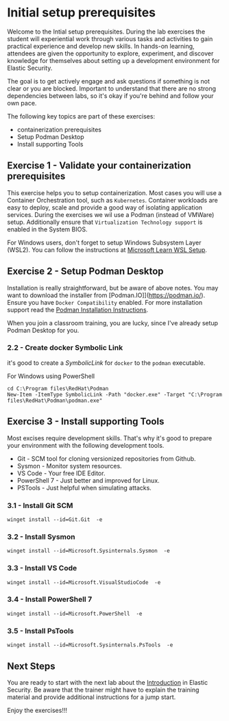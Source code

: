 # Initial setup prerequisites

Welcome to the Intial setup prerequisites. During the lab exercises the student will experiential work through various tasks and activities to gain practical experience and develop new skills. In hands-on learning, attendees are given the opportunity to explore, experiment, and discover knowledge for themselves about setting up a development environment for Elastic Security.

The goal is to  get actively engage and ask questions if something is not clear or you are blocked. Important to understand that there are no strong dependencies between labs, so it's okay if you're behind and follow your own pace.

The following key topics are part of these exercises:

- containerization prerequisites
- Setup Podman Desktop
- Install supporting Tools
  
## Exercise 1 - Validate your containerization prerequisites

This exercise helps you to setup containerization. Most cases you will use a Container Orchestration tool, such as `Kubernetes`. Container workloads are easy to deploy, scale and provide a good way of isolating application services. During the exercises we wil use a Podman (instead of VMWare) setup. Additionally ensure that `Virtualization Technology support` is enabled in the System BIOS.

For Windows users, don't forget to setup Windows Subsystem Layer (WSL2). You can follow the instructions at [Microsoft Learn WSL Setup](https://learn.microsoft.com/en-us/windows/wsl/install-manual).

## Exercise 2 - Setup Podman Desktop

Installation is really straightforward, but be aware of above notes. You may want to download the installer from [Podman.IO]](https://podman.io/). Ensure you have `Docker Compatibility` enabled.  For more installation support read the [Podman Installation Instructions](https://podman.io/docs/installation).

When you join a classroom training, you are lucky, since I've already setup Podman Desktop for you.

### 2.2 - Create docker Symbolic Link

it's good to create a *SymbolicLink* for `docker` to the `podman` executable.

For Windows using PowerShell

```
cd C:\Program files\RedHat\Podman
New-Item -ItemType SymbolicLink -Path "docker.exe" -Target "C:\Program files\RedHat\Podman\podman.exe"
```

## Exercise 3 - Install supporting Tools

Most excises require development skills. That's why it's good to prepare your environment with the following development tools.

- Git - SCM tool for cloning versionized repositories from Github.
- Sysmon - Monitor system resources.
- VS Code - Your free IDE Editor.
- PowerShell 7 - Just better and improved for Linux.
- PSTools - Just helpful when simulating attacks.

### 3.1 - Install Git SCM

```
winget install --id=Git.Git  -e
```

### 3.2 - Install Sysmon

```
winget install --id=Microsoft.Sysinternals.Sysmon  -e
```

### 3.3 - Install VS Code

```
winget install --id=Microsoft.VisualStudioCode  -e
```
### 3.4 - Install PowerShell 7

```
winget install --id=Microsoft.PowerShell  -e
```

### 3.5 - Install PsTools

```
winget install --id=Microsoft.Sysinternals.PsTools  -e
```
## Next Steps

You are ready to start with the next lab about the [Introduction](../01-introduction) in Elastic Security. Be aware that the trainer might have to explain the training material and provide additional instructions for a jump start.

Enjoy the exercises!!!


